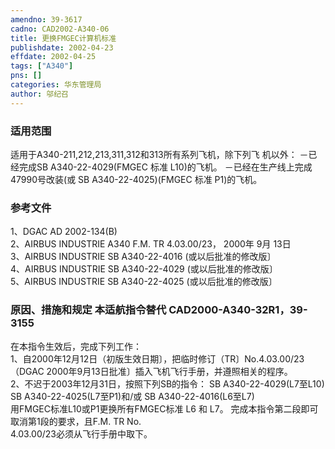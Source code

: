 ```yaml
---
amendno: 39-3617  
cadno: CAD2002-A340-06  
title: 更换FMGEC计算机标准  
publishdate: 2002-04-23  
effdate: 2002-04-25  
tags: ["A340"]  
pns: []  
categories: 华东管理局  
author: 邬纪召  
---
```

  
### 适用范围  
适用于A340-211,212,213,311,312和313所有系列飞机，除下列飞
机以外：    －已经完成SB A340-22-4029(FMGEC 标准 L10)的飞机。 －已经在生产线上完成47990号改装(或 SB A340-22-4025)(FMGEC
标准 P1)的飞机。  
  
<!--more-->  
### 参考文件  
1、DGAC AD 2002-134(B)  
2、AIRBUS INDUSTRIE A340 F.M. TR 4.03.00/23， 2000年 9月 13日  
3、AIRBUS INDUSTRIE SB A340-22-4016 (或以后批准的修改版〕  
4、AIRBUS INDUSTRIE SB A340-22-4029 (或以后批准的修改版〕  
5、AIRBUS INDUSTRIE SB A340-22-4025 (或以后批准的修改版〕  
  
### 原因、措施和规定 本适航指令替代 CAD2000-A340-32R1，39-3155  
  
在本指令生效后，完成下列工作：  
    1、自2000年12月12日（初版生效日期〕，把临时修订（TR〕No.4.03.00/23（DGAC 2000年9月13日批准〕插入飞机飞行手册，并遵照相关的程序。  
    2、不迟于2003年12月31日，按照下列SB的指令： SB A340-22-4029(L7至L10)        SB A340-22-4025(L7至P1)和/或 SB A340-22-4016(L6至L7)  
    用FMGEC标准L10或P1更换所有FMGEC标准 L6 和 L7。     完成本指令第二段即可取消第1段的要求，且F.M. TR No.  
4.03.00/23必须从飞行手册中取下。  
